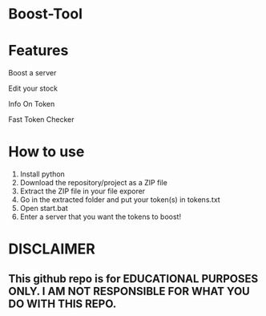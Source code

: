 # Boost-Tool

# Features


Boost a server

Edit your stock   

Info On Token

Fast Token Checker

# How to use

1. Install python
2. Download the repository/project as a ZIP file
3. Extract the ZIP file in your file exporer
4. Go in the extracted folder and put your token(s) in tokens.txt
5. Open start.bat
6. Enter a server that you want the tokens to boost!

# DISCLAIMER

## This github repo is for EDUCATIONAL PURPOSES ONLY. I AM NOT RESPONSIBLE FOR WHAT YOU DO WITH THIS REPO.


